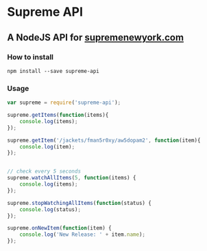 # Supreme API
## A NodeJS API for [supremenewyork.com](http://www.supremenewyork.com/)

### How to install
```npm install --save supreme-api```  

### Usage
```javascript
var supreme = require('supreme-api');

supreme.getItems(function(items){
    console.log(items);
});

supreme.getItem('/jackets/fman5r0xy/aw5dopam2', function(item){
    console.log(item);
});


// check every 5 seconds
supreme.watchAllItems(5, function(items) {
    console.log(items);
});

supreme.stopWatchingAllItems(function(status) {
    console.log(status);
});

supreme.onNewItem(function(item) {
    console.log('New Release: ' + item.name);
});


```
